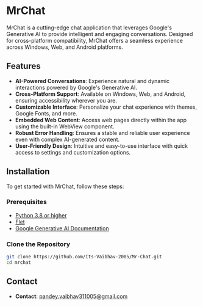 # MrChat

MrChat is a cutting-edge chat application that leverages Google's Generative AI to provide intelligent and engaging conversations. Designed for cross-platform compatibility, MrChat offers a seamless experience across Windows, Web, and Android platforms.

## Features

- **AI-Powered Conversations**: Experience natural and dynamic interactions powered by Google's Generative AI.
- **Cross-Platform Support**: Available on Windows, Web, and Android, ensuring accessibility wherever you are.
- **Customizable Interface**: Personalize your chat experience with themes, Google Fonts, and more.
- **Embedded Web Content**: Access web pages directly within the app using the built-in WebView component.
- **Robust Error Handling**: Ensures a stable and reliable user experience even with complex AI-generated content.
- **User-Friendly Design**: Intuitive and easy-to-use interface with quick access to settings and customization options.

## Installation

To get started with MrChat, follow these steps:

### Prerequisites

- [Python 3.8 or higher](https://www.python.org/)
- [Flet](https://flet.dev/) 
- [Google Generative AI Documentation](https://deepmind.google/technologies/gemini/)

### Clone the Repository

```bash
git clone https://github.com/Its-Vaibhav-2005/Mr-Chat.git
cd mrchat
```

## Contact
- **Contact**: [pandey.vaibhav311005@gmail.com](pandey.vaibhav311005@gmail.com)